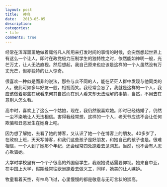 ```yaml
---
layout: post
title:  神鸟
date:   2013-05-05
description: 
categories:
- life
comments: true
---
```

经常在浑浑噩噩地做着庸俗凡人所用来打发时间的事情的时候，会突然想起世界上有这么一个让人，即时在政党极力压制学生的独特性之时，依然能如神明一般，光芒万丈，让人无法直视。然后想起，我自己原来也应该是这样的一个人虽然没有万丈光芒，但亦独特的让人惊奇。


很喜欢一种似是而非的说法，那些与众不同的人，能在茫茫人群中发现与他同类的人。彼此可如多年好友一般，相视而笑。我经常会忘了，我就是这样的一个人，我应该做着那些在我看来何其自然而在别人看来却无法理解的事情，当然，不用去在意别人怎么看。

高中时，喜欢上了这么一个姑娘，现在，我仍然很喜欢她。即时已经结婚了，仍然一尘不染地让人无法相信。害得我经常想，这样的一个人，老天爷应该不会让任何欺骗和丑恶发生在她身上吧。

因为想了解她，去看了她的博客，又认识了她一个在博客上的朋友。40多岁了，在政府上班，天天写博客，和我们这些孩子是好朋友，和她自己的孩子也是。很难相信，一个人到了她那个年纪，还会经常四处跑着去见网友。当然，也不会有人忍心欺骗她。

大学时学校里有一个个子很高的外国留学生，我跟她说话需要仰视。她来自中亚，在中国上大学，假期经常往欧洲跑着去做义工，同样，她美的让人嫉妒。

牧童看着天空，有神鸟飞过，心里慢慢的都是敬意与无可言状的崇高。

